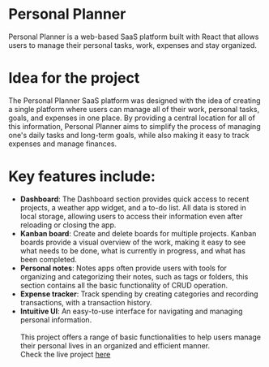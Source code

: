 
# Personal Planner
Personal Planner is a web-based SaaS platform built with React that allows users to manage their personal tasks, work, expenses and stay organized.  

# Idea for the project  
The Personal Planner SaaS platform was designed with the idea of creating a single platform where users can manage all of their work, personal tasks, goals, and expenses in one place. By providing a central location for all of this information, Personal Planner aims to simplify the process of managing one's daily tasks and long-term goals, while also making it easy to track expenses and manage finances.  

# Key features include:

- **Dashboard**: The Dashboard section provides quick access to recent projects, a weather app widget, and a to-do list. All data is stored in local storage, allowing users to access their information even after reloading or closing the app.<br>  
- **Kanban board**: Create and delete boards for multiple projects. Kanban boards provide a visual overview of the work, making it easy to see what needs to be done, what is currently in progress, and what has been completed.<br>  
- **Personal notes**: Notes apps often provide users with tools for organizing and categorizing their notes, such as tags or folders, this section contains all the basic functionality of CRUD operation.<br>  
- **Expense tracker**: Track spending by creating categories and recording transactions, with a transaction history.<br>  
- **Intuitive UI**: An easy-to-use interface for navigating and managing personal information.<br>  
This project offers a range of basic functionalities to help users manage their personal lives in an organized and efficient manner.  
Check the live project <a href='https://personal-planner-sm.netlify.app/'>here</a>  
